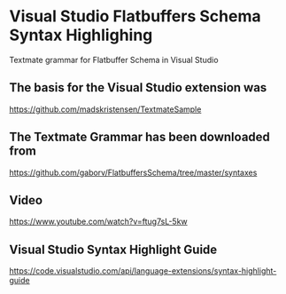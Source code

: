 # Visual Studio Flatbuffers Schema Syntax Highlighing
Textmate grammar for Flatbuffer Schema in Visual Studio

## The basis for the Visual Studio extension was
https://github.com/madskristensen/TextmateSample

## The Textmate Grammar has been downloaded from
https://github.com/gaborv/FlatbuffersSchema/tree/master/syntaxes

## Video
https://www.youtube.com/watch?v=ftug7sL-5kw

## Visual Studio Syntax Highlight Guide
https://code.visualstudio.com/api/language-extensions/syntax-highlight-guide
